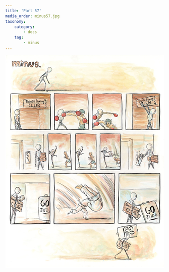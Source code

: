 ```yaml
---
title: 'Part 57'
media_order: minus57.jpg
taxonomy:
    category:
        - docs
    tag:
        - minus
---
```


![](minus57.jpg)